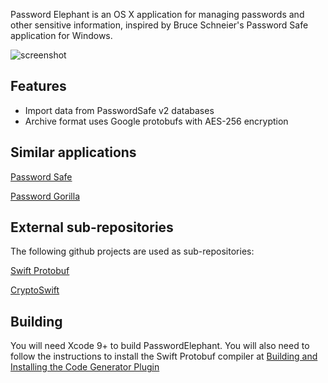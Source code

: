 Password Elephant is an OS X application for managing passwords and other sensitive information, inspired by Bruce Schneier's Password Safe application for Windows.

![screenshot](https://raw.githubusercontent.com/zvonler/PasswordElephant/assets/screenshot.png)

## Features

- Import data from PasswordSafe v2 databases
- Archive format uses Google protobufs with AES-256 encryption

## Similar applications

[Password Safe](https://pwsafe.org/)

[Password Gorilla](https://github.com/zdia/gorilla/wiki)

## External sub-repositories

The following github projects are used as sub-repositories:

[Swift Protobuf](https://github.com/apple/swift-protobuf)

[CryptoSwift](https://github.com/krzyzanowskim/CryptoSwift)

## Building

You will need Xcode 9+ to build PasswordElephant. You will also need to follow the instructions to install the Swift Protobuf compiler at [Building and Installing the Code Generator Plugin](https://github.com/apple/swift-protobuf#building-and-installing-the-code-generator-plugin)
